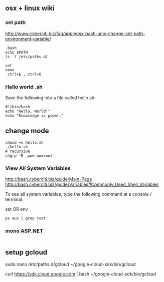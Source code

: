 ## osx + linux wiki

### set path
http://www.cyberciti.biz/faq/appleosx-bash-unix-change-set-path-environment-variable/

```
.bash
echo $PATH
ls -l /etc/paths.d/

set
nano  
 ctrl+E , ctrl+O
```

### Hello world .sh
Save the following into a file called hello.sh:

```
#!/bin/bash
echo "Hello, World!" 
echo "Knowledge is power."
```

## change mode

```
chmod +x hello.sh
./hello.sh
# recursive
chgrp -R _www wwwroot
```

### View All System Variables

http://bash.cyberciti.biz/guide/Main_Page
http://bash.cyberciti.biz/guide/Variables#Commonly_Used_Shell_Variables

To see all system variables, type the following command at a console / terminal:

set
OR
env

```
ps aux | grep root
```

### mono ASP.NET

```sudo xsp4 --port 80 --root ~/public_html
```
## setup gcloud

sudo nano /etc/paths.d/gcloud
~/google-cloud-sdk/bin/gcloud

curl https://sdk.cloud.google.com | bash
~/google-cloud-sdk/bin/gcloud

